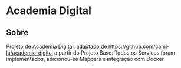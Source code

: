 # Academia Digital

## Sobre <a name = "about"></a>

Projeto de Academia Digital, adaptado de https://github.com/cami-la/academia-digital a partir do Projeto Base. Todos os Services foram implementados, adicionou-se Mappers e integração com Docker

